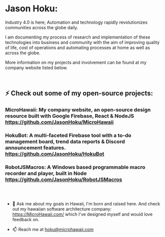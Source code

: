 # Jason Hoku:

  Industry 4.0 is here; Automation and technology rapidly revolutionizes communities across the globe daily.

  I am documenting my process of research and implementation of these technologies into business and community with the aim of improving quality of life, cost of operations and automating processes at home as well as across the globe. 

  More information on my projects and involvement can be found at my company website listed below. 

&nbsp;


## ⚡ Check out some of my open-source projects:

### MicroHawaii: My company website, an open-source design resource built with Google Firebase, React & NodeJS https://github.com/JasonHoku/MicroHawaii

### HokuBot: A multi-faceted Firebase tool with a to-do management board, trend data reports & Discord announcement features.   https://github.com/JasonHoku/HokuBot

### RobotJSMacros: A Windows based programmable macro recorder and player, built in Node https://github.com/JasonHoku/RobotJSMacros
##
&nbsp;



- 💬 Ask me about my goals in Hawaii, I'm born and raised here. And check out my hawaiian software architecture company: https://MicroHawaii.com/ which I've designed myself and would love feedback on.

- 📫 Reach me at hoku@microhawaii.com
